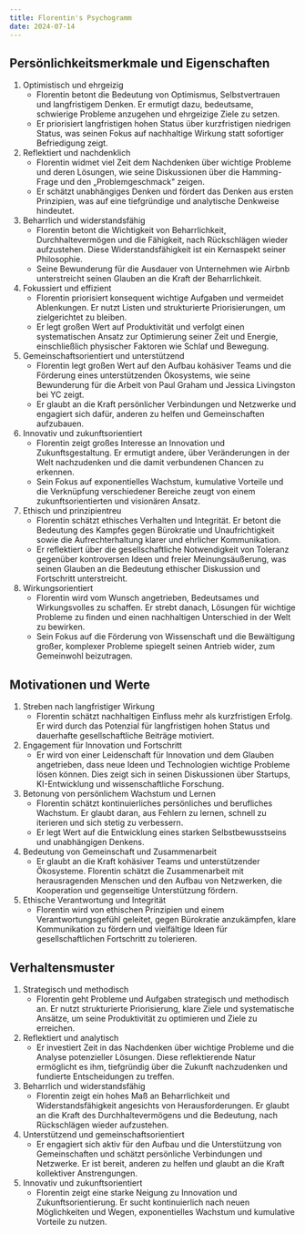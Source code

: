 ```yaml
---
title: Florentin's Psychogramm
date: 2024-07-14
---
```


## Persönlichkeitsmerkmale und Eigenschaften

1. Optimistisch und ehrgeizig
   - Florentin betont die Bedeutung von Optimismus, Selbstvertrauen und langfristigem Denken. Er ermutigt dazu, bedeutsame, schwierige Probleme anzugehen und ehrgeizige Ziele zu setzen.
   - Er priorisiert langfristigen hohen Status über kurzfristigen niedrigen Status, was seinen Fokus auf nachhaltige Wirkung statt sofortiger Befriedigung zeigt.
2. Reflektiert und nachdenklich
   - Florentin widmet viel Zeit dem Nachdenken über wichtige Probleme und deren Lösungen, wie seine Diskussionen über die Hamming-Frage und den „Problemgeschmack" zeigen.
   - Er schätzt unabhängiges Denken und fördert das Denken aus ersten Prinzipien, was auf eine tiefgründige und analytische Denkweise hindeutet.
3. Beharrlich und widerstandsfähig
   - Florentin betont die Wichtigkeit von Beharrlichkeit, Durchhaltevermögen und die Fähigkeit, nach Rückschlägen wieder aufzustehen. Diese Widerstandsfähigkeit ist ein Kernaspekt seiner Philosophie.
   - Seine Bewunderung für die Ausdauer von Unternehmen wie Airbnb unterstreicht seinen Glauben an die Kraft der Beharrlichkeit.
4. Fokussiert und effizient
   - Florentin priorisiert konsequent wichtige Aufgaben und vermeidet Ablenkungen. Er nutzt Listen und strukturierte Priorisierungen, um zielgerichtet zu bleiben.
   - Er legt großen Wert auf Produktivität und verfolgt einen systematischen Ansatz zur Optimierung seiner Zeit und Energie, einschließlich physischer Faktoren wie Schlaf und Bewegung.
5. Gemeinschaftsorientiert und unterstützend
   - Florentin legt großen Wert auf den Aufbau kohäsiver Teams und die Förderung eines unterstützenden Ökosystems, wie seine Bewunderung für die Arbeit von Paul Graham und Jessica Livingston bei YC zeigt.
   - Er glaubt an die Kraft persönlicher Verbindungen und Netzwerke und engagiert sich dafür, anderen zu helfen und Gemeinschaften aufzubauen.
6. Innovativ und zukunftsorientiert
   - Florentin zeigt großes Interesse an Innovation und Zukunftsgestaltung. Er ermutigt andere, über Veränderungen in der Welt nachzudenken und die damit verbundenen Chancen zu erkennen.
   - Sein Fokus auf exponentielles Wachstum, kumulative Vorteile und die Verknüpfung verschiedener Bereiche zeugt von einem zukunftsorientierten und visionären Ansatz.
7. Ethisch und prinzipientreu
   - Florentin schätzt ethisches Verhalten und Integrität. Er betont die Bedeutung des Kampfes gegen Bürokratie und Unaufrichtigkeit sowie die Aufrechterhaltung klarer und ehrlicher Kommunikation.
   - Er reflektiert über die gesellschaftliche Notwendigkeit von Toleranz gegenüber kontroversen Ideen und freier Meinungsäußerung, was seinen Glauben an die Bedeutung ethischer Diskussion und Fortschritt unterstreicht.
8. Wirkungsorientiert
   - Florentin wird vom Wunsch angetrieben, Bedeutsames und Wirkungsvolles zu schaffen. Er strebt danach, Lösungen für wichtige Probleme zu finden und einen nachhaltigen Unterschied in der Welt zu bewirken.
   - Sein Fokus auf die Förderung von Wissenschaft und die Bewältigung großer, komplexer Probleme spiegelt seinen Antrieb wider, zum Gemeinwohl beizutragen.

## Motivationen und Werte

1. Streben nach langfristiger Wirkung
   - Florentin schätzt nachhaltigen Einfluss mehr als kurzfristigen Erfolg. Er wird durch das Potenzial für langfristigen hohen Status und dauerhafte gesellschaftliche Beiträge motiviert.
2. Engagement für Innovation und Fortschritt
   - Er wird von einer Leidenschaft für Innovation und dem Glauben angetrieben, dass neue Ideen und Technologien wichtige Probleme lösen können. Dies zeigt sich in seinen Diskussionen über Startups, KI-Entwicklung und wissenschaftliche Forschung.
3. Betonung von persönlichem Wachstum und Lernen
   - Florentin schätzt kontinuierliches persönliches und berufliches Wachstum. Er glaubt daran, aus Fehlern zu lernen, schnell zu iterieren und sich stetig zu verbessern.
   - Er legt Wert auf die Entwicklung eines starken Selbstbewusstseins und unabhängigen Denkens.
4. Bedeutung von Gemeinschaft und Zusammenarbeit
   - Er glaubt an die Kraft kohäsiver Teams und unterstützender Ökosysteme. Florentin schätzt die Zusammenarbeit mit herausragenden Menschen und den Aufbau von Netzwerken, die Kooperation und gegenseitige Unterstützung fördern.
5. Ethische Verantwortung und Integrität
   - Florentin wird von ethischen Prinzipien und einem Verantwortungsgefühl geleitet, gegen Bürokratie anzukämpfen, klare Kommunikation zu fördern und vielfältige Ideen für gesellschaftlichen Fortschritt zu tolerieren.

## Verhaltensmuster

1. Strategisch und methodisch
   - Florentin geht Probleme und Aufgaben strategisch und methodisch an. Er nutzt strukturierte Priorisierung, klare Ziele und systematische Ansätze, um seine Produktivität zu optimieren und Ziele zu erreichen.
2. Reflektiert und analytisch
   - Er investiert Zeit in das Nachdenken über wichtige Probleme und die Analyse potenzieller Lösungen. Diese reflektierende Natur ermöglicht es ihm, tiefgründig über die Zukunft nachzudenken und fundierte Entscheidungen zu treffen.
3. Beharrlich und widerstandsfähig
   - Florentin zeigt ein hohes Maß an Beharrlichkeit und Widerstandsfähigkeit angesichts von Herausforderungen. Er glaubt an die Kraft des Durchhaltevermögens und die Bedeutung, nach Rückschlägen wieder aufzustehen.
4. Unterstützend und gemeinschaftsorientiert
   - Er engagiert sich aktiv für den Aufbau und die Unterstützung von Gemeinschaften und schätzt persönliche Verbindungen und Netzwerke. Er ist bereit, anderen zu helfen und glaubt an die Kraft kollektiver Anstrengungen.
5. Innovativ und zukunftsorientiert
   - Florentin zeigt eine starke Neigung zu Innovation und Zukunftsorientierung. Er sucht kontinuierlich nach neuen Möglichkeiten und Wegen, exponentielles Wachstum und kumulative Vorteile zu nutzen.
